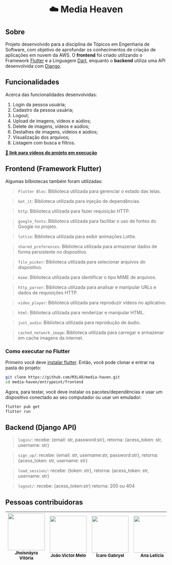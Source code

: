 <h1 align="center"> ☁️ Media Heaven </h1>

## Sobre
Projeto desenvolvido para a disciplina de Tópicos em Engenharia de Software, com objetivo de aprofundar os conhecimentos de criaçāo de aplicaçōes em nuvem da AWS. O **frontend** foi criado utilizando o Framework [Flutter](https://flutter.dev/) e a Linguagem [Dart](https://dart.dev/), enquanto o **backend** utiliza uma API desenvolvida com [Django](https://docs.djangoproject.com/en/5.0/ref/). 

## Funcionalidades
Acerca das funcionalidades desenvolvidas:

1. Login da pessoa usuária;
2. Cadastro da pessoa usuária;
3. Logout;
4. Upload de imagens, vídeos e aúdios;
5. Delete de imagens, vídeos e aúdios;
6. Destalhes de imagens, vídeios e aúdios;
7. Visualizaçāo dos arquivos;
8. Listagem com busca e filtros.

**[🔗 link para vídeos do projeto em execuçāo](https://drive.google.com/drive/folders/13thCFGqY-M-tHVMUQ1vovENslBGf-MDR?usp=sharing)** 

## Frontend (Framework Flutter)

Algumas bilbiotecas também foram utilizadas:

> `Flutter Bloc`: Biblioteca utilizada para gerenciar o estado das telas.

> `Get_it`: Biblioteca utilizada para injeçāo de dependências.

> `http`: Biblioteca utilizada para fazer requisição HTTP.

> `google_fonts`: Biblioteca utilizada para facilitar o uso de fontes do Google no projeto.

> `lottie`: Biblioteca utilizada para exibir animações Lottie.

> `shared_preferences`: Biblioteca utilizada para armazenar dados de forma persistente no dispositivo.

> `file_picker`: Biblioteca utilizada para selecionar arquivos do dispositivo.

> `mime`: Biblioteca utilizada para identificar o tipo MIME de arquivos.

> `http_parser`: Biblioteca utilizada para analisar e manipular URLs e dados de requisições HTTP.

> `video_player`: Biblioteca utilizada para reproduzir vídeos no aplicativo.

> `html`: Biblioteca utilizada para renderizar e manipular HTML.

> `just_audio`: Biblioteca utilizada para reprodução de áudio.

> `cached_network_image`: Biblioteca utilizada para carregar e armazenar em cache imagens da internet.

### Como executar no Flutter

Primeiro você deve [instalar flutter](https://docs.flutter.dev/get-started/install). Então, você pode clonar e entrar na pasta do projeto:

```bash
git clone https://github.com/M3L4O/media-haven.git
cd media-haven/entrypoint/frontend
```

Agora, para testar, você deve instalar os pacotes/dependências e usar um dispositivo conectado ao seu computador ou usar um emulador:

```bash
flutter pub get
flutter run
```

## Backend (Django API)

> `login/`: 
recebe: {email: str, password:str},
retorna: {acess_token: str, username: str}

> `sign_up/`:
recebe: {email: str, username:str, password:str},
retorna: {acess_token: str, username: str}

> `load_session/`:
recebe: {token: str},
retorna: {acess_token: str, username: str}

> `logout/`:
recebe: {acess_token:str}
retorna: 200 ou 404

## Pessoas contribuidoras

| [<img loading="lazy" src="https://avatars.githubusercontent.com/u/57508736?v=4" width=115><br><sub> Jhoisnáyra Vitória </sub>](https://github.com/jhoisz) |  [<img loading="lazy" src="https://avatars.githubusercontent.com/u/83297541?v=4" width=115><br><sub> Joāo Victor Melo </sub>](https://github.com/M3L4O) |  [<img loading="lazy" src="https://avatars.githubusercontent.com/u/91147230?v=4" width=115><br><sub> Ícaro Gabryel </sub>](https://github.com/icarogabryel) | [<img loading="lazy" src="https://avatars.githubusercontent.com/u/103615867?v=4" width=115><br><sub> Ana Leticia </sub>](https://github.com/Let0210) | [<img loading="lazy" src="https://avatars.githubusercontent.com/u/67970167?v=4" width=115><br><sub> Wesley Vitor </sub>](https://github.com/wesleyvitor11000) |
| :---: | :---: | :---: | :---: | :---: |
